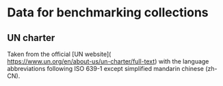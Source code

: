 # Data for benchmarking collections

## UN charter
Taken from the official [UN website](\
https://www.un.org/en/about-us/un-charter/full-text) with the language
abbreviations following ISO 639-1 except simplified mandarin chinese (zh-CN).
